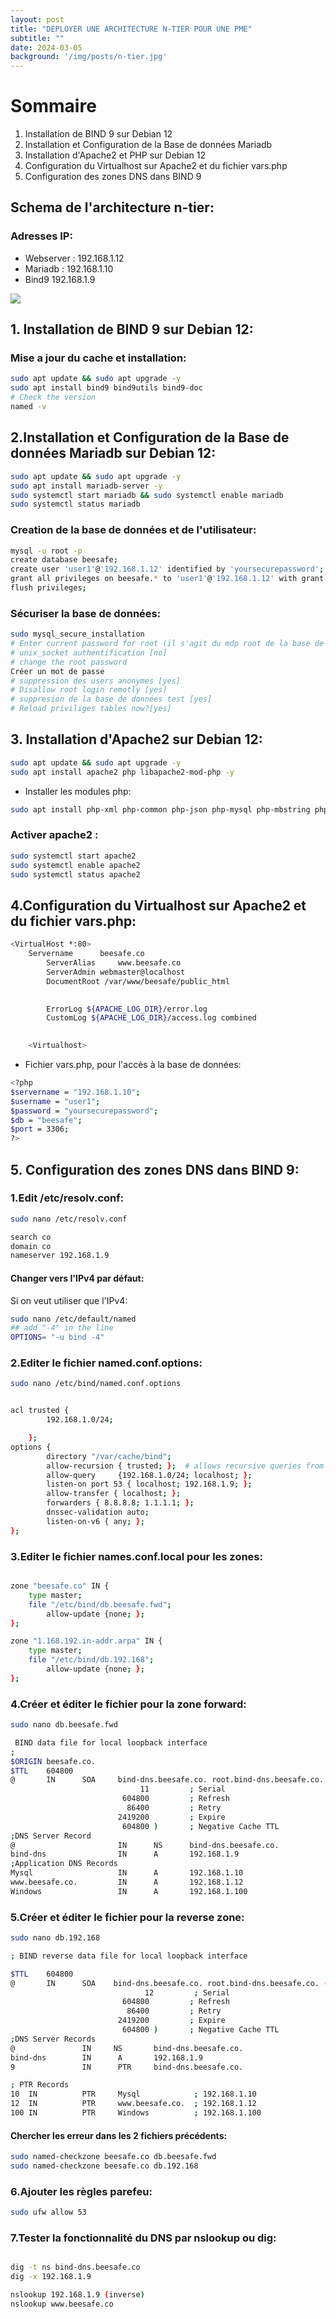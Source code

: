 ```yaml
---
layout: post
title: "DEPLOYER UNE ARCHITECTURE N-TIER POUR UNE PME"
subtitle: ""
date: 2024-03-05 
background: '/img/posts/n-tier.jpg'
---
```



# Sommaire
1. Installation de BIND 9 sur Debian 12
2. Installation et Configuration de la Base de données Mariadb
3. Installation d'Apache2 et PHP sur Debian 12
4. Configuration du Virtualhost sur Apache2 et du fichier vars.php
5. Configuration des zones DNS dans BIND 9

## Schema de l'architecture n-tier:
### Adresses IP:
- Webserver : 192.168.1.12
- Mariadb : 192.168.1.10
- Bind9  192.168.1.9

![](Schema%20des%20flux.drawio.png)

## 1. Installation de BIND 9 sur Debian 12:
### Mise a jour du cache et installation:

```sh
sudo apt update && sudo apt upgrade -y
sudo apt install bind9 bind9utils bind9-doc
# Check the version
named -v 
```

## 2.Installation et Configuration de la Base de données Mariadb sur Debian 12:

```sh
sudo apt update && sudo apt upgrade -y
sudo apt install mariadb-server -y
sudo systemctl start mariadb && sudo systemctl enable mariadb
sudo systemctl status mariadb
```
### Creation de la base de données et de l'utilisateur:
```sh
mysql -u root -p
create database beesafe;
create user 'user1'@'192.168.1.12' identified by 'yoursecurepassword';
grant all privileges on beesafe.* to 'user1'@'192.168.1.12' with grant option;
flush privileges;
```
### Sécuriser la base de données:
```sh
sudo mysql_secure_installation
# Enter current password for root (il s'agit du mdp root de la base de données,n'est pas encore configuré donc faire entrer)
# unix_socket authentification [no]
# change the root password
Créer un mot de passe
# suppression des users anonymes [yes]
# Disallow root login remotly [yes]
# suppresion de la base de données test [yes]
# Reload priviliges tables now?[yes]
```

## 3. Installation d'Apache2 sur Debian 12:
```sh
sudo apt update && sudo apt upgrade -y
sudo apt install apache2 php libapache2-mod-php -y
```
- Installer les modules php:
```sh
sudo apt install php-xml php-common php-json php-mysql php-mbstring php-curl php-gd php-intl php-zip php-bz2 php-imap php-apcu -y 
```

### Activer apache2 :
```sh
sudo systemctl start apache2
sudo systemctl enable apache2
sudo systemctl status apache2
```

## 4.Configuration du Virtualhost sur Apache2 et du fichier vars.php:
```sh
<VirtualHost *:80>
  	Servername      beesafe.co
        ServerAlias     www.beesafe.co
        ServerAdmin webmaster@localhost
        DocumentRoot /var/www/beesafe/public_html

        
        ErrorLog ${APACHE_LOG_DIR}/error.log
        CustomLog ${APACHE_LOG_DIR}/access.log combined

        
    <Virtualhost>
```
- Fichier vars.php, pour l'accès à la base de données:
```sh
<?php
$servername = "192.168.1.10";
$username = "user1";
$password = "yoursecurepassword";
$db = "beesafe";
$port = 3306;
?>
```

## 5. Configuration des zones DNS dans BIND 9:
### 1.Edit /etc/resolv.conf:
```sh
sudo nano /etc/resolv.conf

search co
domain co
nameserver 192.168.1.9
```
#### Changer vers l'IPv4 par défaut:
Si on veut utiliser que l'IPv4:
```sh
sudo nano /etc/default/named
## add "-4" in the line
OPTIONS= "-u bind -4"
```

### 2.Editer le fichier named.conf.options:
```sh
sudo nano /etc/bind/named.conf.options


acl trusted {
        192.168.1.0/24;

    };
options {
        directory "/var/cache/bind";
        allow-recursion { trusted; };  # allows recursive queries from "trusted" clients
        allow-query     {192.168.1.0/24; localhost; };
        listen-on port 53 { localhost; 192.168.1.9; };
        allow-transfer { localhost; };
        forwarders { 8.8.8.8; 1.1.1.1; };
        dnssec-validation auto;
        listen-on-v6 { any; };
};

```

### 3.Editer le fichier names.conf.local pour les zones:
```sh

zone "beesafe.co" IN {
    type master;
    file "/etc/bind/db.beesafe.fwd";
        allow-update {none; };
};

zone "1.168.192.in-addr.arpa" IN {
    type master;
    file "/etc/bind/db.192.168";
        allow-update {none; };
};
```

### 4.Créer et éditer le fichier pour la zone forward:
```sh
sudo nano db.beesafe.fwd

 BIND data file for local loopback interface
;
$ORIGIN beesafe.co.
$TTL    604800
@       IN      SOA     bind-dns.beesafe.co. root.bind-dns.beesafe.co. (
                             11         ; Serial
                         604800         ; Refresh
                          86400         ; Retry
                        2419200         ; Expire
                         604800 )       ; Negative Cache TTL
;DNS Server Record
@                       IN      NS      bind-dns.beesafe.co.
bind-dns                IN      A       192.168.1.9
;Application DNS Records
Mysql                   IN      A       192.168.1.10
www.beesafe.co.         IN      A       192.168.1.12
Windows                 IN      A       192.168.1.100
```

### 5.Créer et éditer le fichier pour la reverse zone:

```sh
sudo nano db.192.168

; BIND reverse data file for local loopback interface

$TTL    604800
@       IN      SOA    bind-dns.beesafe.co. root.bind-dns.beesafe.co. (
                              12         ; Serial
                         604800         ; Refresh
                          86400         ; Retry
                        2419200         ; Expire
                         604800 )       ; Negative Cache TTL
;DNS Server Records
@               IN     NS       bind-dns.beesafe.co.
bind-dns        IN      A       192.168.1.9
9               IN      PTR     bind-dns.beesafe.co.

; PTR Records
10  IN          PTR     Mysql            ; 192.168.1.10
12  IN          PTR     www.beesafe.co.  ; 192.168.1.12
100 IN          PTR     Windows          ; 192.168.1.100
```
#### Chercher les erreur dans les 2 fichiers précédents:
```sh
sudo named-checkzone beesafe.co db.beesafe.fwd
sudo named-checkzone beesafe.co db.192.168
```

### 6.Ajouter les règles parefeu:
```sh
sudo ufw allow 53
```
### 7.Tester la fonctionnalité du DNS par nslookup ou dig:
```sh

dig -t ns bind-dns.beesafe.co
dig -x 192.168.1.9

nslookup 192.168.1.9 (inverse)
nslookup www.beesafe.co 
```
